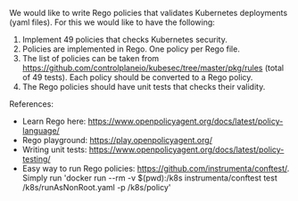 We would like to write Rego policies that validates Kubernetes deployments (yaml files).
For this we would like to have the following:

1. Implement 49 policies that checks Kubernetes security.
2. Policies are implemented in Rego. One policy per Rego file.
3. The list of policies can be taken from https://github.com/controlplaneio/kubesec/tree/master/pkg/rules (total of 49 tests). Each policy should be converted to a Rego policy.
3. The Rego policies should have unit tests that checks their validity.

References:
- Learn Rego here: https://www.openpolicyagent.org/docs/latest/policy-language/
- Rego playground: https://play.openpolicyagent.org/
- Writing unit tests: https://www.openpolicyagent.org/docs/latest/policy-testing/
- Easy way to run Rego policies: https://github.com/instrumenta/conftest/. Simply run 'docker run --rm -v $(pwd):/k8s instrumenta/conftest test /k8s/runAsNonRoot.yaml -p /k8s/policy'
